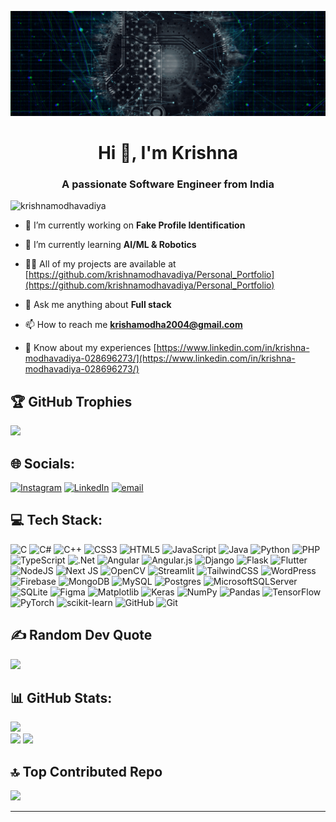 ![logo](https://github.com/krishnamodhavadiya/krishnamodhavadiya/blob/main/Software%20engineer.gif)
<h1 align="center">Hi 👋, I'm Krishna</h1>
<h3 align="center">A passionate Software Engineer from India</h3>

<p align="left"> <img src="https://komarev.com/ghpvc/?username=krishnamodhavadiya&label=Profile%20views&color=0e75b6&style=flat" alt="krishnamodhavadiya" /> </p>

- 🔭 I’m currently working on **Fake Profile Identification**

- 🌱 I’m currently learning **AI/ML & Robotics**

- 👨‍💻 All of my projects are available at [https://github.com/krishnamodhavadiya/Personal_Portfolio](https://github.com/krishnamodhavadiya/Personal_Portfolio)

- 💬 Ask me anything about **Full stack**

- 📫 How to reach me **krishamodha2004@gmail.com**

- 📄 Know about my experiences [https://www.linkedin.com/in/krishna-modhavadiya-028696273/](https://www.linkedin.com/in/krishna-modhavadiya-028696273/)
  
## 🏆 GitHub Trophies

![](https://github-profile-trophy.vercel.app/?username=krishnamodhavadiya&theme=tokyonight&no-frame=false&no-bg=false&margin-w=4)

## 🌐 Socials:

[![Instagram](https://img.shields.io/badge/Instagram-%23E4405F.svg?logo=Instagram&logoColor=white)](https://instagram.com/k.r.i.s.h.n.a._027) [![LinkedIn](https://img.shields.io/badge/LinkedIn-%230077B5.svg?logo=linkedin&logoColor=white)](https://linkedin.com/in/KrishnaModhavadiya) [![email](https://img.shields.io/badge/Email-D14836?logo=gmail&logoColor=white)](mailto:krishamodha2004@gmail.com) 

## 💻 Tech Stack:

![C](https://img.shields.io/badge/c-%2300599C.svg?style=for-the-badge&logo=c&logoColor=white) ![C#](https://img.shields.io/badge/c%23-%23239120.svg?style=for-the-badge&logo=csharp&logoColor=white) ![C++](https://img.shields.io/badge/c++-%2300599C.svg?style=for-the-badge&logo=c%2B%2B&logoColor=white) ![CSS3](https://img.shields.io/badge/css3-%231572B6.svg?style=for-the-badge&logo=css3&logoColor=white) ![HTML5](https://img.shields.io/badge/html5-%23E34F26.svg?style=for-the-badge&logo=html5&logoColor=white) ![JavaScript](https://img.shields.io/badge/javascript-%23323330.svg?style=for-the-badge&logo=javascript&logoColor=%23F7DF1E) ![Java](https://img.shields.io/badge/java-%23ED8B00.svg?style=for-the-badge&logo=openjdk&logoColor=white) ![Python](https://img.shields.io/badge/python-3670A0?style=for-the-badge&logo=python&logoColor=ffdd54) ![PHP](https://img.shields.io/badge/php-%23777BB4.svg?style=for-the-badge&logo=php&logoColor=white) ![TypeScript](https://img.shields.io/badge/typescript-%23007ACC.svg?style=for-the-badge&logo=typescript&logoColor=white) ![.Net](https://img.shields.io/badge/.NET-5C2D91?style=for-the-badge&logo=.net&logoColor=white) ![Angular](https://img.shields.io/badge/angular-%23DD0031.svg?style=for-the-badge&logo=angular&logoColor=white) ![Angular.js](https://img.shields.io/badge/angular.js-%23E23237.svg?style=for-the-badge&logo=angularjs&logoColor=white) ![Django](https://img.shields.io/badge/django-%23092E20.svg?style=for-the-badge&logo=django&logoColor=white) ![Flask](https://img.shields.io/badge/flask-%23000.svg?style=for-the-badge&logo=flask&logoColor=white) ![Flutter](https://img.shields.io/badge/Flutter-%2302569B.svg?style=for-the-badge&logo=Flutter&logoColor=white) ![NodeJS](https://img.shields.io/badge/node.js-6DA55F?style=for-the-badge&logo=node.js&logoColor=white) ![Next JS](https://img.shields.io/badge/Next-black?style=for-the-badge&logo=next.js&logoColor=white) ![OpenCV](https://img.shields.io/badge/opencv-%23white.svg?style=for-the-badge&logo=opencv&logoColor=white) ![Streamlit](https://img.shields.io/badge/Streamlit-%23FE4B4B.svg?style=for-the-badge&logo=streamlit&logoColor=white) ![TailwindCSS](https://img.shields.io/badge/tailwindcss-%2338B2AC.svg?style=for-the-badge&logo=tailwind-css&logoColor=white) ![WordPress](https://img.shields.io/badge/WordPress-%23117AC9.svg?style=for-the-badge&logo=WordPress&logoColor=white) ![Firebase](https://img.shields.io/badge/firebase-a08021?style=for-the-badge&logo=firebase&logoColor=ffcd34) ![MongoDB](https://img.shields.io/badge/MongoDB-%234ea94b.svg?style=for-the-badge&logo=mongodb&logoColor=white) ![MySQL](https://img.shields.io/badge/mysql-4479A1.svg?style=for-the-badge&logo=mysql&logoColor=white) ![Postgres](https://img.shields.io/badge/postgres-%23316192.svg?style=for-the-badge&logo=postgresql&logoColor=white) ![MicrosoftSQLServer](https://img.shields.io/badge/Microsoft%20SQL%20Server-CC2927?style=for-the-badge&logo=microsoft%20sql%20server&logoColor=white) ![SQLite](https://img.shields.io/badge/sqlite-%2307405e.svg?style=for-the-badge&logo=sqlite&logoColor=white) ![Figma](https://img.shields.io/badge/figma-%23F24E1E.svg?style=for-the-badge&logo=figma&logoColor=white) ![Matplotlib](https://img.shields.io/badge/Matplotlib-%23ffffff.svg?style=for-the-badge&logo=Matplotlib&logoColor=black) ![Keras](https://img.shields.io/badge/Keras-%23D00000.svg?style=for-the-badge&logo=Keras&logoColor=white) ![NumPy](https://img.shields.io/badge/numpy-%23013243.svg?style=for-the-badge&logo=numpy&logoColor=white) ![Pandas](https://img.shields.io/badge/pandas-%23150458.svg?style=for-the-badge&logo=pandas&logoColor=white) ![TensorFlow](https://img.shields.io/badge/TensorFlow-%23FF6F00.svg?style=for-the-badge&logo=TensorFlow&logoColor=white) ![PyTorch](https://img.shields.io/badge/PyTorch-%23EE4C2C.svg?style=for-the-badge&logo=PyTorch&logoColor=white) ![scikit-learn](https://img.shields.io/badge/scikit--learn-%23F7931E.svg?style=for-the-badge&logo=scikit-learn&logoColor=white) ![GitHub](https://img.shields.io/badge/github-%23121011.svg?style=for-the-badge&logo=github&logoColor=white) ![Git](https://img.shields.io/badge/git-%23F05033.svg?style=for-the-badge&logo=git&logoColor=white)

## ✍️ Random Dev Quote

![](https://quotes-github-readme.vercel.app/api?type=horizontal&theme=tokyonight)

## 📊 GitHub Stats:

![](https://github-readme-stats.vercel.app/api?username=krishnamodhavadiya&theme=dark&hide_border=false&include_all_commits=false&count_private=false)<br/>
![](https://nirzak-streak-stats.vercel.app/?user=krishnamodhavadiya&theme=dark&hide_border=false) ![](https://github-readme-stats.vercel.app/api/top-langs/?username=krishnamodhavadiya&theme=dark&hide_border=false&include_all_commits=false&count_private=false&layout=compact)


## 🔝 Top Contributed Repo

![](https://github-contributor-stats.vercel.app/api?username=krishnamodhavadiya&limit=5&theme=dark&combine_all_yearly_contributions=true)

---
